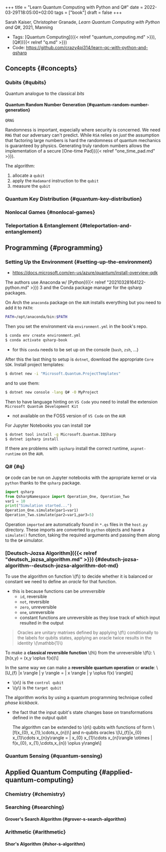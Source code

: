 +++
title = "Learn Quantum Computing with Python and Q#"
date = 2022-03-29T18:05:00+02:00
tags = ["book"]
draft = false
+++

Sarah Kaiser, Christopher Granade, _Learn Quantum Computing with Python and Q#_, 2021, Manning

-   Tags: [Quantum Computing]({{< relref "quantum_computing.md" >}}), [Q#]({{< relref "q.md" >}})
-   Code: <https://github.com/crazy4pi314/learn-qc-with-python-and-qsharp>


## Concepts {#concepts}


### Qubits {#qubits}

Quantum analogue to the classical _bits_


#### Quantum Random Number Generation {#quantum-random-number-generation}

`QRNG`

Randomness is important, expecially where security is concerned.
We need `RNG` that our adversary can't predict.
While `RSA` relies on _just_ the assumption that factoring large numbers is hard the randomness of quantum mechanics is guaranteed by physics.
Generating truly random numbers allows the implementation of a secure [One-time Pad]({{< relref "one_time_pad.md" >}}).

The algorithm:

1.  allocate a `qubit`
2.  apply the `Hadamard` instruction to the `qubit`
3.  measure the `qubit`


### Quantum Key Distribution {#quantum-key-distribution}


### Nonlocal Games {#nonlocal-games}


### Teleportation &amp; Entanglement {#teleportation-and-entanglement}


## Programming {#programming}


### Setting Up the Environment {#setting-up-the-environment}

-   <https://docs.microsoft.com/en-us/azure/quantum/install-overview-qdk>

The authors use Anaconda w/ [Python]({{< relref "20210328164122-python.md" >}}) 3 and the Conda package manager for the qsharp packages.

On Arch the `anaconda` package on the `AUR` installs everything but you need to add it to `PATH`:

```bash
PATH=/opt/anaconda/bin:$PATH
```

Then you set the environment via `environment.yml` in the book's repo.

```bash
$ conda env create environment.yml
$ conda activate qsharp-book
```

-   for this `conda` needs to be set up on the console (`bash`, `zsh`, ...)

After this the last thing to setup is `dotnet`, download the appropriate `Core SDK`.
Install project templates:

```bash
$ dotnet new -i "Microsoft.Quantum.ProjectTemplates"
```

and to use them:

```bash
$ dotnet new console -lang Q# -O MyProject
```

Then to have language hinting on `VS Code` you need to install the extension `Microsoft Quantum Development Kit`

-   not available on the FOSS version of `VS Code` on the `AUR`

For Jupyter Notebooks you can install `IQ#`

```bash
$ dotnet tool install -g Microsoft.Quantum.IQSharp
$ dotnet iqsharp install
```

If there are problems with `iqsharp` install the correct runtime, `aspnet-runtime` on the `AUR`.


### Q# {#q}

`Q#` code can be run on Jupyter notebooks with the apropriate kernel or via `python` thanks to the `qsharp` package.

<a id="code-snippet--host.py"></a>
```python
import qsharp
from QsharpNamespace import Operation_One, Operation_Two
var1 = 10
print("Simulation started...")
Operation_One.simulate(par1=var1)
Operation_Two.simulate(par2=var1,par3=5)
```

Operation `imported` are automatically found in `*.qs` files in the `host.py` directory.
These imports are converted to `python` objects and have a `simulate()` function, taking the required arguments and passing them along to the `Q#` simulator.


### [Deutsch-Jozsa Algorithm]({{< relref "deutsch_jozsa_algorithm.md" >}}) {#deutsch-jozsa-algorithm--deutsch-jozsa-algorithm-dot-md}

To use the algorithm on function \\(f\\) to decide whether it is balanced or constant we need to define an _oracle_ for that function.

-   this is because functions can be _unreversible_
    -   `id`, reversible
    -   `not`, reversible
    -   `zero`, unreversible
    -   `one`, unreversible
    -   constant functions are unreversible as they lose track of which input resulted in the output

> Oracles are unitary matrixes defined by applying \\(f\\) conditionally to the labels for qubits states, applying an oracle twice results in the identity \\(\mathbb{1}\\)

To make a **classical reversible function** \\(h\\) from the unreversible \\(f\\):
\\[h(x,y) = (x,y \oplus f(x))\\]

In the same way we can make a **reversible quantum operation** or **oracle**:
\\[U\_{f} |x \rangle | y \rangle = | x \rangle | y \oplus f(x) \rangle\\]

-   \\(x\\) is the `control qubit`
-   \\(y\\) is the `target qubit`

The algorithm works by using a quantum programming technique colled _phase kickback_.

-   the fact that the input qubit's state changes base on transformations defined in the output qubit

    The algorithm can be extended to \\(n\\) qubits with functions of form
    \\[f(x\_{0}, x\_{1},\cdots,x\_{n})\\]
    and n-qubits oracles
    \\[U\_{f}|x\_{0} x\_{1}\cdots x\_{n}y\rangle = | x\_{0} x\_{1}\cdots x\_{n}\rangle \otimes | f(x\_{0}, x\_{1},\cdots,x\_{n}) \oplus y\rangle\\]


### Quantum Sensing {#quantum-sensing}


## Applied Quantum Computing {#applied-quantum-computing}


### Chemistry {#chemistry}


### Searching {#searching}


#### Grover's Search Algorithm {#grover-s-search-algorithm}


### Arithmetic {#arithmetic}


#### Shor's Algorithm {#shor-s-algorithm}

